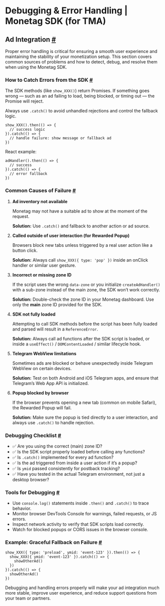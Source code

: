 # Debugging & Error Handling | Monetag SDK (for TMA)
Ad Integration [#](#ad-integration)
-----------------------------------

Proper error handling is critical for ensuring a smooth user experience and maintaining the stability of your monetization setup. This section covers common sources of problems and how to detect, debug, and resolve them when using the Monetag SDK.

### How to Catch Errors from the SDK [#](#how-to-catch-errors-from-the-sdk)

The SDK methods (like `show_XXX()`) return Promises. If something goes wrong — such as an ad failing to load, being blocked, or timing out — the Promise will reject.

Always use `.catch()` to avoid unhandled rejections and control the fallback logic.

```
show_XXX().then(() => {
  // success logic
}).catch(() => {
  // handle failure: show message or fallback ad
})

```


React example:

```
adHandler().then(() => {
  // success
}).catch(() => {
  // error fallback
})

```


### Common Causes of Failure [#](#common-causes-of-failure)

1.  **Ad inventory not available**
    
    Monetag may not have a suitable ad to show at the moment of the request.
    
    **Solution:** Use `.catch()` and fallback to another action or ad source.
    
2.  **Called outside of user interaction (for Rewarded Popup)**
    
    Browsers block new tabs unless triggered by a real user action like a button click.
    
    **Solution:** Always call `show_XXX({ type: 'pop' })` inside an onClick handler or similar user gesture.
    
3.  **Incorrect or missing zone ID**
    
    If the script uses the wrong `data-zone` or you initialize `createAdHandler()` with a sub-zone instead of the main zone, the SDK won’t work correctly.
    
    **Solution:** Double-check the zone ID in your Monetag dashboard. Use only the **main** zone ID provided for the SDK.
    
4.  **SDK not fully loaded**
    
    Attempting to call SDK methods before the script has been fully loaded and parsed will result in a `ReferenceError`.
    
    **Solution:** Always call ad functions after the SDK script is loaded, or inside a `useEffect()` / `DOMContentLoaded` / similar lifecycle hook.
    
5.  **Telegram WebView limitations**
    
    Sometimes ads are blocked or behave unexpectedly inside Telegram WebView on certain devices.
    
    **Solution:** Test on both Android and iOS Telegram apps, and ensure that Telegram’s Web App API is initialized.
    
6.  **Popup blocked by browser**
    
    If the browser prevents opening a new tab (common on mobile Safari), the Rewarded Popup will fail.
    
    **Solution:** Make sure the popup is tied directly to a user interaction, and always use `.catch()` to handle rejection.
    

### Debugging Checklist [#](#debugging-checklist)

*   ✅ Are you using the correct (main) zone ID?
*   ✅ Is the SDK script properly loaded before calling any functions?
*   ✅ Is `.catch()` implemented for every ad function?
*   ✅ Is the ad triggered from inside a user action if it’s a popup?
*   ✅ Is `ymid` passed consistently for postback tracking?
*   ✅ Have you tested in the actual Telegram environment, not just a desktop browser?

### Tools for Debugging [#](#tools-for-debugging)

*   Use `console.log()` statements inside `.then()` and `.catch()` to trace behavior.
*   Monitor browser DevTools Console for warnings, failed requests, or JS errors.
*   Inspect network activity to verify that SDK scripts load correctly.
*   Watch for blocked popups or CORS issues in the browser console.

### Example: Graceful Fallback on Failure [#](#example-graceful-fallback-on-failure)

```
show_XXX({ type: 'preload', ymid: 'event-123' }).then(() => {
  show_XXX({ ymid: 'event-123' }).catch(() => {
    showOtherAd()
  })
}).catch(() => {
  showOtherAd()
})

```


Debugging and handling errors properly will make your ad integration much more stable, improve user experience, and reduce support questions from your team or partners.